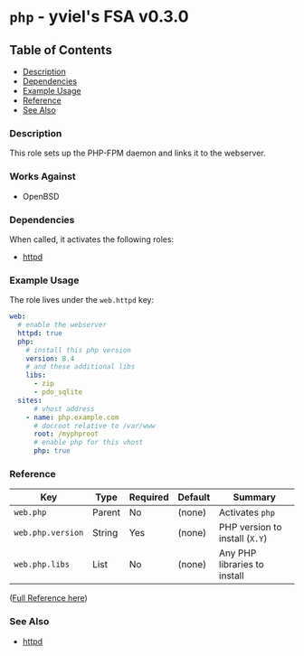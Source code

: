 # `php` - yviel's FSA v0.3.0

## Table of Contents
 - [Description](#description)
 - [Dependencies](#dependencies)
 - [Example Usage](#example-usage)
 - [Reference](#reference)
 - [See Also](#see-also)

### Description
This role sets up the PHP-FPM daemon and links it to the webserver.

### Works Against
- OpenBSD

### Dependencies
When called, it activates the following roles:
 - [httpd](../httpd)

### Example Usage
The role lives under the `web.httpd` key:

```yaml
web:
  # enable the webserver
  httpd: true
  php:
    # install this php version
    version: 8.4
    # and these additional libs
    libs:
      - zip
      - pdo_sqlite
  sites:
      # vhost address
    - name: php.example.com
      # docroot relative to /var/www
      root: /myphproot
      # enable php for this vhost
      php: true
```

### Reference
|Key|Type|Required|Default|Summary|
|--|--|--|--|--|
|`web.php`|Parent|No|(none)|Activates `php`|
|`web.php.version`|String|Yes|(none)|PHP version to install (`X.Y`)|
|`web.php.libs`|List|No|(none)|Any PHP libraries to install|

([Full Reference here](../../docs/REFERENCE.md))

### See Also
 - [httpd](../httpd)

